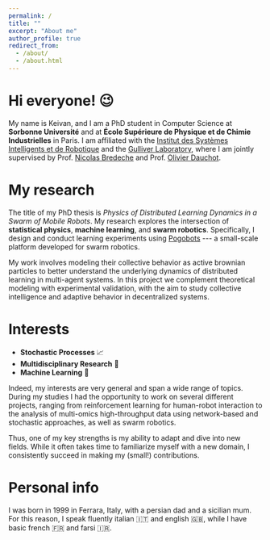 ```yaml
---
permalink: /
title: ""
excerpt: "About me"
author_profile: true
redirect_from: 
  - /about/
  - /about.html
---
```


Hi everyone! 😉
======

My name is Keivan, and I am a PhD student in Computer Science at **Sorbonne Université** and at **École Supérieure de Physique et de Chimie Industrielles** in Paris. I am affiliated with the [Institut des Systèmes Intelligents et de Robotique](https://www.isir.upmc.fr/?lang=en) and the [Gulliver Laboratory](https://www.gulliver.espci.fr/?-home-), where I am jointly supervised by Prof. [Nicolas Bredeche](https://www.isir.upmc.fr/personnel/bredeche/?lang=en) and Prof. [Olivier Dauchot](https://gulliver.spip.espci.fr/?olivier-dauchot-128).

My research
======

The title of my PhD thesis is *Physics of Distributed Learning Dynamics in a Swarm of Mobile Robots*. My research explores the intersection of **statistical physics**, **machine learning**, and **swarm robotics**. Specifically, I design and conduct learning experiments using [Pogobots](https://pogobot.github.io/) --- a small-scale platform developed for swarm robotics.

My work involves modeling their collective behavior as active brownian particles to better understand the underlying dynamics of distributed learning in multi-agent systems. In this project we complement theoretical modeling with experimental validation, with the aim to study collective intelligence and adaptive behavior in decentralized systems.

Interests
======

* **Stochastic Processes** 📈
* **Multidisciplinary Research** 🧠
* **Machine Learning** 🤖

Indeed, my interests are very general and span a wide range of topics. During my studies I had the opportunity to work on several different projects, ranging from reinforcement learning for human-robot interaction to the analysis of multi-omics high-throughput data using network-based and stochastic approaches, as well as swarm robotics.

Thus, one of my key strengths is my ability to adapt and dive into new fields. While it often takes time to familiarize myself with a new domain, I consistently succeed in making my (small!) contributions.

Personal info
======

I was born in 1999 in Ferrara, Italy, with a persian dad and a sicilian mum. For this reason, I speak fluently italian 🇮🇹 and english 🇬🇧, while I have basic french 🇫🇷 and farsi 🇮🇷.